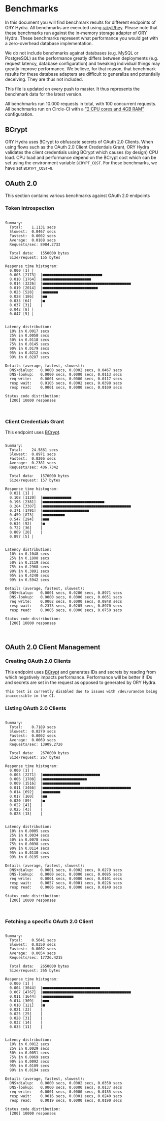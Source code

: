 # Benchmarks

In this document you will find benchmark results for different endpoints of ORY Hydra. All benchmarks are executed
using [rakyll/hey](https://github.com/rakyll/hey). Please note that these benchmarks run against the in-memory storage
adapter of ORY Hydra. These benchmarks represent what performance you would get with a zero-overhead database implementation.

We do not include benchmarks against databases (e.g. MySQL or PostgreSQL) as the performance greatly differs between
deployments (e.g. request latency, database configuration) and tweaking individual things may greatly improve performance.
We believe, for that reason, that benchmark results for these database adapters are difficult to generalize and potentially
deceiving. They are thus not included.

This file is updated on every push to master. It thus represents the benchmark data for the latest version.

All benchmarks run 10.000 requests in total, with 100 concurrent requests. All benchmarks run on Circle-CI with a
["2 CPU cores and 4GB RAM"](https://support.circleci.com/hc/en-us/articles/360000489307-Why-do-my-tests-take-longer-to-run-on-CircleCI-than-locally-)
configuration.

## BCrypt

ORY Hydra uses BCrypt to obfuscate secrets of OAuth 2.0 Clients. When using flows such as the OAuth 2.0 Client Credentials
Grant, ORY Hydra validates the client credentials using BCrypt which causes (by design) CPU load. CPU load and performance
depend on the BCrypt cost which can be set using the environment variable `BCRYPT_COST`. For these benchmarks,
we have set `BCRYPT_COST=8`.

## OAuth 2.0

This section contains various benchmarks against OAuth 2.0 endpoints

### Token Introspection

```

Summary:
  Total:	1.1131 secs
  Slowest:	0.0467 secs
  Fastest:	0.0002 secs
  Average:	0.0108 secs
  Requests/sec:	8984.2733
  
  Total data:	1550000 bytes
  Size/request:	155 bytes

Response time histogram:
  0.000 [1]	|
  0.005 [2173]	|■■■■■■■■■■■■■■■■■■■■■■■■■■■
  0.010 [1764]	|■■■■■■■■■■■■■■■■■■■■■■
  0.014 [3226]	|■■■■■■■■■■■■■■■■■■■■■■■■■■■■■■■■■■■■■■■■
  0.019 [2014]	|■■■■■■■■■■■■■■■■■■■■■■■■■
  0.023 [528]	|■■■■■■■
  0.028 [186]	|■■
  0.033 [64]	|■
  0.037 [31]	|
  0.042 [8]	|
  0.047 [5]	|


Latency distribution:
  10% in 0.0017 secs
  25% in 0.0058 secs
  50% in 0.0118 secs
  75% in 0.0145 secs
  90% in 0.0179 secs
  95% in 0.0212 secs
  99% in 0.0287 secs

Details (average, fastest, slowest):
  DNS+dialup:	0.0000 secs, 0.0002 secs, 0.0467 secs
  DNS-lookup:	0.0000 secs, 0.0000 secs, 0.0113 secs
  req write:	0.0001 secs, 0.0000 secs, 0.0117 secs
  resp wait:	0.0105 secs, 0.0002 secs, 0.0398 secs
  resp read:	0.0001 secs, 0.0000 secs, 0.0109 secs

Status code distribution:
  [200]	10000 responses



```

### Client Credentials Grant

This endpoint uses [BCrypt](#bcrypt).

```

Summary:
  Total:	24.5861 secs
  Slowest:	0.8971 secs
  Fastest:	0.0206 secs
  Average:	0.2381 secs
  Requests/sec:	406.7342
  
  Total data:	1570000 bytes
  Size/request:	157 bytes

Response time histogram:
  0.021 [1]	|
  0.108 [1120]	|■■■■■■■■■■■■■
  0.196 [2381]	|■■■■■■■■■■■■■■■■■■■■■■■■■■■■
  0.284 [3387]	|■■■■■■■■■■■■■■■■■■■■■■■■■■■■■■■■■■■■■■■■
  0.371 [1791]	|■■■■■■■■■■■■■■■■■■■■■
  0.459 [873]	|■■■■■■■■■■
  0.547 [294]	|■■■
  0.634 [92]	|■
  0.722 [36]	|
  0.809 [20]	|
  0.897 [5]	|


Latency distribution:
  10% in 0.1048 secs
  25% in 0.1808 secs
  50% in 0.2119 secs
  75% in 0.2968 secs
  90% in 0.3891 secs
  95% in 0.4240 secs
  99% in 0.5942 secs

Details (average, fastest, slowest):
  DNS+dialup:	0.0001 secs, 0.0206 secs, 0.8971 secs
  DNS-lookup:	0.0000 secs, 0.0000 secs, 0.0051 secs
  req write:	0.0002 secs, 0.0000 secs, 0.0848 secs
  resp wait:	0.2373 secs, 0.0205 secs, 0.8970 secs
  resp read:	0.0005 secs, 0.0000 secs, 0.0750 secs

Status code distribution:
  [200]	10000 responses



```

## OAuth 2.0 Client Management

### Creating OAuth 2.0 Clients

This endpoint uses [BCrypt](#bcrypt) and generates IDs and secrets by reading from  which negatively impacts
performance. Performance will be better if IDs and secrets are set in the request as opposed to generated by ORY Hydra.

```
This test is currently disabled due to issues with /dev/urandom being inaccessible in the CI.
```

### Listing OAuth 2.0 Clients

```

Summary:
  Total:	0.7189 secs
  Slowest:	0.0279 secs
  Fastest:	0.0002 secs
  Average:	0.0069 secs
  Requests/sec:	13909.2720
  
  Total data:	2670000 bytes
  Size/request:	267 bytes

Response time histogram:
  0.000 [1]	|
  0.003 [2271]	|■■■■■■■■■■■■■■■■■■■■■■■■■■
  0.006 [1708]	|■■■■■■■■■■■■■■■■■■■■
  0.009 [1516]	|■■■■■■■■■■■■■■■■■
  0.011 [3466]	|■■■■■■■■■■■■■■■■■■■■■■■■■■■■■■■■■■■■■■■■
  0.014 [692]	|■■■■■■■■
  0.017 [160]	|■■
  0.020 [89]	|■
  0.022 [41]	|
  0.025 [43]	|
  0.028 [13]	|


Latency distribution:
  10% in 0.0005 secs
  25% in 0.0034 secs
  50% in 0.0078 secs
  75% in 0.0098 secs
  90% in 0.0114 secs
  95% in 0.0130 secs
  99% in 0.0195 secs

Details (average, fastest, slowest):
  DNS+dialup:	0.0001 secs, 0.0002 secs, 0.0279 secs
  DNS-lookup:	0.0000 secs, 0.0000 secs, 0.0085 secs
  req write:	0.0001 secs, 0.0000 secs, 0.0101 secs
  resp wait:	0.0057 secs, 0.0001 secs, 0.0226 secs
  resp read:	0.0006 secs, 0.0000 secs, 0.0140 secs

Status code distribution:
  [200]	10000 responses



```

### Fetching a specific OAuth 2.0 Client

```

Summary:
  Total:	0.5641 secs
  Slowest:	0.0350 secs
  Fastest:	0.0002 secs
  Average:	0.0054 secs
  Requests/sec:	17726.4215
  
  Total data:	2650000 bytes
  Size/request:	265 bytes

Response time histogram:
  0.000 [1]	|
  0.004 [3044]	|■■■■■■■■■■■■■■■■■■■■■■■■■■
  0.007 [4767]	|■■■■■■■■■■■■■■■■■■■■■■■■■■■■■■■■■■■■■■■■
  0.011 [1644]	|■■■■■■■■■■■■■■
  0.014 [309]	|■■■
  0.018 [121]	|■
  0.021 [33]	|
  0.025 [25]	|
  0.028 [31]	|
  0.032 [14]	|
  0.035 [11]	|


Latency distribution:
  10% in 0.0012 secs
  25% in 0.0029 secs
  50% in 0.0051 secs
  75% in 0.0069 secs
  90% in 0.0092 secs
  95% in 0.0109 secs
  99% in 0.0194 secs

Details (average, fastest, slowest):
  DNS+dialup:	0.0000 secs, 0.0002 secs, 0.0350 secs
  DNS-lookup:	0.0000 secs, 0.0000 secs, 0.0137 secs
  req write:	0.0001 secs, 0.0000 secs, 0.0185 secs
  resp wait:	0.0016 secs, 0.0001 secs, 0.0240 secs
  resp read:	0.0019 secs, 0.0000 secs, 0.0190 secs

Status code distribution:
  [200]	10000 responses



```
